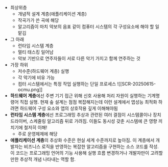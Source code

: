 - 최상위층
	- 개념적 설계 계층(애플리케이션 계층)
	- 작곡가가 쓴 곡에 해당
	- 알고리즘이 마치 악보의 음표 같이 컴퓨터 시스템의 각 구성요소에 해야 할 일 맡김
- 그 아래
	- 런타임 시스템 계층
	- 멀티 태스킹 일어남
	- 악보 기반으로 연주자들이 서로 다른 악기 가지고 함께 연주하는 것
- 가장 하위
	- 저수준(하드웨어 계층) 실행
	- 각 악기에 비유 가능
	- 컴터 시스템에서는 특정 작업 실행하는 단일 프로세스
![[SCR-20250615-ocmu.png]]
- **하드웨어 계층**에선 주변 기기 접근 위해 신호 사용해 처리 자원이 실행하는 기계명령어 직접 실행. 현재 솦 설계는 점점 복잡해지는데 이런 설계에서 앱성능 최적화 하려면 하드웨어 구성 요소와 앱의 상호작용 깊게 이해해야됨
- **런타임 시스템 계층**에선 프로그래밍 추상과 관련된 여러 결점이 시스템콜이나 장치 드라이버, 스케줄링 알고리즘 뒤로 가려짐. 이들도 동시성 갖춘 시스템에 큰 영향 끼치기에 철저히 이해!
	- 주로 운영체제에 해당
- **애플리케이션 계층**의 추상화 수준은 현실 세계 수준까지로 높아짐. 이 계층에서 개발자는 비즈니스 로직을 반영하는 복잡한 알고리즘을 구현하는 소스 코드를 작성. 이 코드는 프로그래밍 언어의 기능 사용해 실행 흐름 변경하거나 개발자만이 고려할 만한 추상적 개념 나타내는 역할 함.